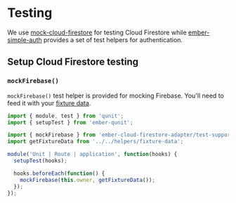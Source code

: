 # Testing

We use [mock-cloud-firestore](https://github.com/mikkopaderes/mock-cloud-firestore) for testing Cloud Firestore while [ember-simple-auth](https://github.com/simplabs/ember-simple-auth#testing) provides a set of test helpers for authentication.

## Setup Cloud Firestore testing

### `mockFirebase()`

`mockFirebase()` test helper is provided for mocking Firebase. You'll need to feed it with your [fixture data](https://github.com/mikkopaderes/mock-cloud-firestore#fixture-data).

```javascript
import { module, test } from 'qunit';
import { setupTest } from 'ember-qunit';

import { mockFirebase } from 'ember-cloud-firestore-adapter/test-support';
import getFixtureData from '../../helpers/fixture-data';

module('Unit | Route | application', function(hooks) {
  setupTest(hooks);

  hooks.beforeEach(function() {
    mockFirebase(this.owner, getFixtureData());
  });
});
```
